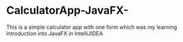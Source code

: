 # CalculatorApp-JavaFX-
This is a simple calculator app with one form which was my learning introduction into JavaFX in IntelliJIDEA
